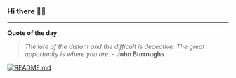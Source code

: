 ### Hi there 👋🏻


---

**Quote of the day**

> *The lure of the distant and the difficult is deceptive. The great opportunity is where you are.* - **John Burroughs** 

[![README.md](https://github.com/marcolovazzano/marcolovazzano/actions/workflows/readme.yml/badge.svg?branch=main)](https://github.com/marcolovazzano/marcolovazzano/actions/workflows/readme.yml)

